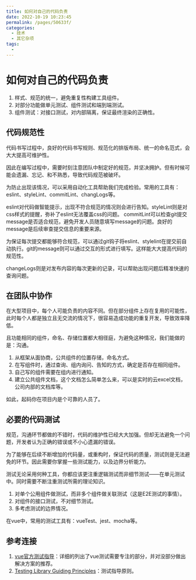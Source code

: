 ```yaml
---
title: 如何对自己的代码负责
date: 2022-10-19 10:23:45
permalink: /pages/50633f/
categories:
  - 技术
  - 其它杂项
tags:
  - 
---
```


# 如何对自己的代码负责

1. 样式、规范的统一，避免重复性构建工具组件。
2. 对部分功能做单元测试、组件测试和端到端测试。
3. 组件测试：对接口测试，对内部隔离，保证最终渲染的正确性。

<!-- more -->

## 代码规范性

代码书写过程中，良好的代码书写规则、规范化的排版布局、统一的命名范式，会大大提高可维护性。

因此在编写过程中，需要时刻注意团队中制定好的规范，并坚决拥护。但有时候可能会遗漏、忘记、和不熟悉，导致代码规范被破坏。

为防止出现该情况，可以采用自动化工具帮助我们完成检验。常用的工具有：eslint、styleLint、commitLint、changLogs等。

eslint对代码做智能提示，出现不符合规范的情况则会进行告知。styleLint则是对css样式的提醒，弥补了eslint无法覆盖css的问题。
commitLint可以检查git提交message是否适合规范，避免开发人员随意填写message的问题。良好的message是后续审查提交信息的重要来源。

为保证每次提交都能够符合规范，可以通过git钩子将eslint、stylelint在提交前自动执行。git的message则可以通过交互的形式进行填写。这样能大大提高代码的规范性。

changeLogs则是对发布内容的每次更新的记录，可以帮助出现问题后精准快速的查询问题。

## 在团队中协作

在大型项目中，每个人可能负责的内容不同。但在部分组件上存在复用的可能性，此时每个人都是独立且无交流的情况下，很容易造成功能的重复开发，导致效率降低。

且功能相同的组件，命名、存储位置都大相径庭，为避免这种情况，我们能做的是：沟通。

1. 从框架从面协商，公共组件的位置存储，命名方式。
2. 在写组件时，通过查询、组内询问、告知的方式，确定是否存在相同组件。
3. 自己写的组件需要在组内进行通知。
4. 建立公共组件文档，这个文档怎么简单怎么来，可以是实时的云excel文档，公司内部的文档库等。

如此，起码你在项目内是个可靠的人员了。

## 必要的代码测试

规范，沟通环节都做的不错时，代码的维护性已经大大加强。但却无法避免一个问题，开发者认为正确的错误或不小心遗漏的错误。

为了能够在后续不断增加的代码量，或重构时，保证代码的质量，测试则是无法避免的环节。因此需要你掌握一些测试能力，以及边界分析能力。

测试无论采用何种工具，你都应该更注重逻辑测试而非细节测试——在单元测试中。同时需要不断注重测试所需的理论知识。

1. 对单个公用组件做测试，而非多个组件做关联测试（这是E2E测试的事情）。
2. 对组件的接口测试，不对细节测试。
3. 多考虑测试的边界情况。

在vue中，常用的测试工具有：vueTest、jest、mocha等。

## 参考连接

1. [vue官方测试指导](https://cn.vuejs.org/guide/scaling-up/testing.html#recipes)：详细的列出了vue测试需要专注的部分，并对没部分做出解决方案的推荐。
2. [Testing Library Guiding Principles](https://testing-library.com/docs/guiding-principles/)：测试指导原则。